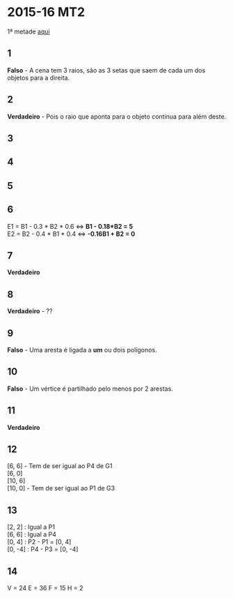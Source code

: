 # 2015-16 MT2

1ª metade [aqui](../MT1/2015-16.md)

## 1

**Falso** - A cena tem 3 raios, são as 3 setas que saem de cada um dos objetos para a direita.

## 2

**Verdadeiro** - Pois o raio que aponta para o objeto continua para além deste.


## 3


## 4


## 5



## 6

E1 = B1 - 0.3 * B2 * 0.6 <=> **B1 - 0.18*B2 = 5** <br>
E2 = B2 - 0.4 * B1 * 0.4 <=> **-0.16B1 + B2 = 0**


## 7

**Verdadeiro**


## 8

**Verdadeiro** - ??


## 9

**Falso** - Uma aresta é ligada a **um** ou dois polígonos.


## 10

**Falso** - Um vértice é partilhado pelo menos por 2 arestas.


## 11

**Verdadeiro**


## 12

[6, 6] - Tem de ser igual ao P4 de G1 <br>
[6, 0] <br>
[10, 6] <br>
[10, 0] - Tem de ser igual ao P1 de G3

## 13

[2, 2] : Igual a P1 <br>
[6, 6] : Igual a P4 <br>
[0, 4] : P2 - P1 = [0, 4] <br>
[0, -4] : P4 - P3 = [0, -4]

## 14

V = 24
E = 36
F = 15
H = 2
